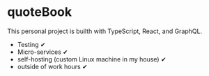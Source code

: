 # quoteBook

This personal project is builth with TypeScript, React, and GraphQL.

- Testing ✔
- Micro-services ✔
- self-hosting (custom Linux machine in my house) ✔
- outside of work hours ✔